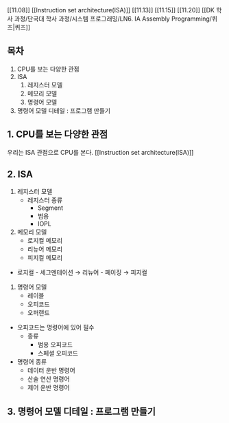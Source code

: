 [[11.08]]
[[Instruction set architecture(ISA)]]
[[11.13]]
[[11.15]]
[[11.20]]
[[DK 학사 과정/단국대 학사 과정/시스템 프로그래밍/LN6. IA Assembly Programming/퀴즈|퀴즈]]
## 목차
1. CPU를 보는 다양한 관점
2. ISA
    1. 레지스터 모델
    2. 메모리 모델
    3. 명령어 모델
3. 명령어 모델 디테일 : 프로그램 만들기
  
## 1. CPU를 보는 다양한 관점
우리는 ISA 관점으로 CPU를 본다.
[[Instruction set architecture(ISA)]]
  
## 2. ISA
1. 레지스터 모델
    - 레지스터 종류
        - Segment
        - 범용
        - IOPL
2. 메모리 모델
    - 로지컬 메모리
    - 리뉴어 메모리
    - 피지컬 메모리
- 로지컬 - 세그멘테이션 → 리뉴어 - 페이징 → 피지컬
  
1. 명령어 모델
    - 레이블
    - 오피코드
    - 오퍼랜드
- 오피코드는 명령어에 있어 필수
    - 종류
        - 범용 오피코드
        - 스페셜 오피코드
- 명령어 종류
    - 데이터 운반 명령어
    - 산술 연산 명령어
    - 제어 운반 명령어
  
## 3. 명령어 모델 디테일 : 프로그램 만들기